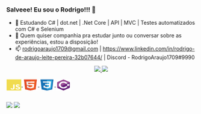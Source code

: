 ### Salveee! Eu sou o Rodrigo!!! 👋

- 🌱 Estudando C# | dot.net | .Net Core | API | MVC | Testes automatizados com C# e Selenium
- 🤔 Quem quiser companhia pra estudar junto ou conversar sobre as experiências, estou a disposição!
- 📫 rodrigoaraujo1709@gmail.com | https://www.linkedin.com/in/rodrigo-de-araujo-leite-pereira-32b07644/ | Discord - RodrigoAraujo1709#9990

<div align="center">
  <a href="https://github.com/rodrigoaraujo1709">
  <img height="150em" src="https://github-readme-stats.vercel.app/api?username=rodrigoaraujo1709&show_icons=true&theme=dark&include_all_commits=true&count_private=true"/>
  <img height="150em" src="https://github-readme-stats.vercel.app/api/top-langs/?username=rodrigoaraujo1709&layout=compact&langs_count=7&theme=dark"/>
</div>
  <div style="display: inline_block"><br>
  <img align="center" alt="Rodrigo-Js" height="30" width="40" src="https://raw.githubusercontent.com/devicons/devicon/master/icons/javascript/javascript-plain.svg">
  <img align="center" alt="Rodrigo-HTML" height="30" width="40" src="https://raw.githubusercontent.com/devicons/devicon/master/icons/html5/html5-original.svg">
  <img align="center" alt="Rodrigo-CSS" height="30" width="40" src="https://raw.githubusercontent.com/devicons/devicon/master/icons/css3/css3-original.svg">
  <img align="center" alt="Rodrigo-Csharp" height="30" width="40" src="https://raw.githubusercontent.com/devicons/devicon/master/icons/csharp/csharp-original.svg">
</div>
  
  ##
  
  <div> 
  <a href = "mailto:rodrigoaraujo1709@gmail.com"><img src="https://img.shields.io/badge/-Gmail-%23333?style=for-the-badge&logo=gmail&logoColor=white" target="_blank"></a>
  <a href="https://www.linkedin.com/in/rodrigo-de-araujo-leite-pereira-32b07644/" target="_blank"><img src="https://img.shields.io/badge/-LinkedIn-%230077B5?style=for-the-badge&logo=linkedin&logoColor=white" target="_blank"></a>
    
    
